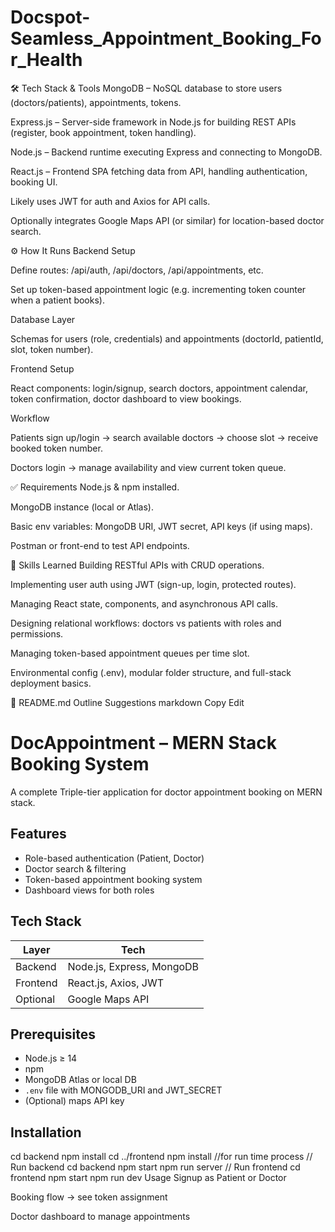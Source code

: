 # Docspot-Seamless_Appointment_Booking_For_Health

🛠️ Tech Stack & Tools
MongoDB – NoSQL database to store users (doctors/patients), appointments, tokens.

Express.js – Server-side framework in Node.js for building REST APIs (register, book appointment, token handling).

Node.js – Backend runtime executing Express and connecting to MongoDB.

React.js – Frontend SPA fetching data from API, handling authentication, booking UI.

Likely uses JWT for auth and Axios for API calls.

Optionally integrates Google Maps API (or similar) for location-based doctor search.

⚙ How It Runs
Backend Setup

Define routes: /api/auth, /api/doctors, /api/appointments, etc.

Set up token-based appointment logic (e.g. incrementing token counter when a patient books).

Database Layer

Schemas for users (role, credentials) and appointments (doctorId, patientId, slot, token number).

Frontend Setup

React components: login/signup, search doctors, appointment calendar, token confirmation, doctor dashboard to view bookings.

Workflow

Patients sign up/login → search available doctors → choose slot → receive booked token number.

Doctors login → manage availability and view current token queue.

✅ Requirements
Node.js & npm installed.

MongoDB instance (local or Atlas).

Basic env variables: MongoDB URI, JWT secret, API keys (if using maps).

Postman or front-end to test API endpoints.

🎯 Skills Learned
Building RESTful APIs with CRUD operations.

Implementing user auth using JWT (sign-up, login, protected routes).

Managing React state, components, and asynchronous API calls.

Designing relational workflows: doctors vs patients with roles and permissions.

Managing token-based appointment queues per time slot.

Environmental config (.env), modular folder structure, and full-stack deployment basics.

🧩 README.md Outline Suggestions
markdown
Copy
Edit
# DocAppointment – MERN Stack Booking System

A complete Triple-tier application for doctor appointment booking on MERN stack.

## Features
- Role-based authentication (Patient, Doctor)
- Doctor search & filtering
- Token-based appointment booking system
- Dashboard views for both roles

## Tech Stack
| Layer      | Tech        |
|------------|-------------|
| Backend    | Node.js, Express, MongoDB |
| Frontend   | React.js, Axios, JWT      |
| Optional   | Google Maps API           |

## Prerequisites
- Node.js ≥ 14
- npm
- MongoDB Atlas or local DB
- `.env` file with MONGODB_URI and JWT_SECRET
- (Optional) maps API key

## Installation

cd backend
npm install
cd ../frontend
npm install
//for run time process
// Run backend
cd backend
npm start
npm run server
// Run frontend
cd frontend
npm start
npm run dev
Usage
Signup as Patient or Doctor

Booking flow → see token assignment

Doctor dashboard to manage appointments

